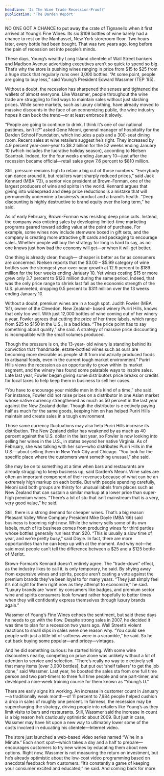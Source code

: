 ```yaml
---
headline: 'Is The Wine Trade Recession-Proof?'
publication: 'The Darden Report'
---
```


NO ONE GOT A CHANCE to put away the crate of Tignanello when it first
arrived at Young’s Fine Wines. Its six \$109 bottles of wine barely had a
chance to rest on the Manhasset, New York storeroom floor. Two hours
later, every bottle had been bought. That was two years ago, long before
the pain of recession set into people’s minds.

These days, Young’s wealthy Long Island clientele of Wall Street bankers
and Madison Avenue advertising executives aren’t so quick to spend so big.
That’s why the store is pushing wines ranging in price from $15 to \$25
from a huge stock that regularly runs over 3,000 bottles. “At some point,
people are going to buy less,” said Young’s President Edward Wassmer (TEP
’95).

Without a doubt, the recession has sharpened the senses and tightened the
wallets of almost everyone. Like Wassmer, people throughout the wine trade
are struggling to find ways to maintain sales without just slashing
prices. While some markets, such as luxury clothing, have already moved to
massive discounts in the face of an economizing public, the wine industry
hopes it can buck the trend—or at least embrace it slowly.

“People are going to continue to drink. I think it’s one of our national
pastimes, isn’t it?” asked Gene Meoni, general manager of hospitality for
the Darden School Foundation, which includes a pub and a 300-seat dining
room. Recent sales at wine retailers suggest he’s right. They increased by 4.9 percent year-over-year to $8.2 billion for the 52 weeks ending January 10 (which includes the lucrative holiday season), according to Nielsen Scantrak. Indeed, for the four weeks ending January 10—just after the recession became official—retail sales grew 7.6 percent to \$810 million.

Still, pressure remains high to retain a big cut of those numbers.
“Everybody can dance around it, but retailers want sharply reduced
prices,” said Jack Kennard (MBA ’73), a senior vice president at Brown-Forman, one of the largest producers of wine and spirits in the world.
Kennard argues that giving into widespread and deep price reductions is a
mistake that will permanently undermine a business’s product and a brand’s
health. “Deep discounting is highly destructive to brand equity over the
long term,” he said.

As of early February, Brown-Forman was resisting deep price cuts. Instead,
the company was enticing sales by developing limited-time marketing
programs geared toward adding value at the point of purchase. For example,
some wines now include stemware boxed in gift sets, and the company is
creating more attractive gift cards and packaging to encourage sales.
Whether people will buy the strategy for long is hard to say, as no one
knows just how bad the economy will get—or when it will get better.

One thing is already clear, though— cheaper is better as far as consumers
are concerned. Nielsen reports that the $3.00 – \$5.99 category of wine
bottles saw the strongest year-over-year growth at 12.9 percent to \$189
million for the four weeks ending January 10. Yet wines costing \$15 or
more grew only 3.7 percent to \$120 million during the same period. Indeed,
that was the only price range to shrink last fall as the economic strength
of the U.S. plummeted, dropping 0.5 percent to \$311 million over the 13
weeks ending January 10.

Without a doubt, premium wines are in a tough spot. Judith Fowler (MBA
’81), owner of the Clevedon, New Zealand– based winery Puriri Hills, knows
that only too well. With just 12,000 bottles of wine coming out of her
winery a year, Fowler agrees that cutting the price of her three labels,
which range from $25 to \$150 in the U.S., is a bad idea. “The price point
has to say something about quality,” she said. A strategy of massive price
discounting is incompatible with the small volumes produced.

Though the pressure is on, the 13-year- old winery is standing behind its
conviction that “handmade, estate-bottled wines such as ours are becoming
more desirable as people shift from industrially produced foods to
artisanal foods, even in the current tough market environment.” Puriri
Hills views the recession as an opportunity to grow within its market
segment, and the winery has found some palatable ways to inspire sales.
Late last year, Fowler began giving some distributors price breaks or
credits for local taxes to help keep them in business to sell her cases.

“You have to encourage your middle men in this kind of a time,” she said.
For instance, Fowler did not raise prices on a distributor in one Asian
market whose native currency strengthened as much as 50 percent in the
last year against the New Zealand dollar. Though the distributor is e
ectively paying half as much for the same goods, keeping him on has helped
Puriri Hills maintain and create sales in a tough environment.

Those same currency fluctuations may also help Puriri Hills increase its
distribution. The New Zealand dollar has weakened by as much as 40 percent
against the U.S. dollar in the last year, so Fowler is now looking into
selling her wines in the U.S., in states beyond her native Virginia. As of
February, she was talking with her son—who distributes Puriri Hills in the
U.S.—about selling them in New York City and Chicago. “You look for the
specific place where the customers want something unusual,” she said.

She may be on to something at a time when bars and restaurants are already
struggling to keep business up, said Darden’s Meoni. Wine sales are often
an important component of their revenues because of what can be an
extremely high markup on each bottle. But with people spending carefully,
Meoni said both groups are thirsty for unusual labels from places such as
New Zealand that can sustain a similar markup at a lower price than super-high premium wines. “There’s a lot of stu that isn’t mainstream that is a very, very good value,” he said.

Still, there is a strong demand for cheaper wines. That’s a big reason
Pleasant Valley Wine Company President Mike Doyle (MBA ’66) said business
is booming right now. While the winery sells some of its own labels, much
of its business comes from producing wines for third parties whose bottles
generally run less than $20. “This is usually a slow time of year, and we’re pretty busy,” said Doyle. In fact, there are more opportunities than he can keep up with at the moment. And why not—he said most people can’t tell the difference between a \$25 and a \$125 bottle of Merlot.

Brown-Forman’s Kennard doesn’t entirely agree. The “trade-down” effect,
as the industry likes to call it, is only temporary, he said. By shying
away from expensive wines and spirits, people aren’t casting a vote
against the premium brands they’ve been loyal to for many years. “They
just simply feel it’s not right for them right now as they attempt to
economize,” he said. “Luxury brands are ‘worn’ by consumers like badges,
and premium sector wine and spirits consumers look forward rather
hopefully to better times when they will confidently express themselves
through luxury brands again.”

Wassmer of Young’s Fine Wines echoes the sentiment, but said these days he
needs to go with the flow. Despite strong sales in 2007, he decided it was
time to plan for a recession two years ago. Wall Street’s violent
reactions to small slips in sales were one reason why. “You could see
people with just a little bit of softness were in a scramble,” he said. So
he cut back buying some popular—and pricey—vintages.

And he did something curious: he started hiring. With some wine
discounters nearby, competing on price alone was unlikely without a lot of
attention to service and selection. “There’s really no way to e ectively
sell that many items [over 3,000 bottles], but put out ‘shelf talkers’ to
get the job done,” said Wassmer. Last year, he boosted the sales sta from
one full time person and two part-timers to three full time people and one
part-timer, and developed a nine-week training course for them known as
“Young’s U.”

There are early signs it’s working. An increase in customer count in
January—a traditionally weak month—of 11 percent to 7,684 people helped
cushion a drop in sales of roughly one percent. In fairness, the recession
may be supercharging the strategy, driving people into retailers like
Young’s as they limit visits to bars and restaurants. Still, Wassmer said
the increase in count is a big reason he’s cautiously optimistic about 2009. But just in case, Wassmer may have hit upon a new way to ultimately
lower some of the costs involved in educating his clientele—Internet
video.

The store just launched a web-based video series named “Wine in a Minute.”
Each short spot—which takes a day and a half to prepare—encourages
customers to try new wines by educating them about new options. Right now,
Wassmer is not measuring the return on investment, but he’s already
optimistic about the low-cost video programming based on anecdotal
feedback from customers. “It’s constantly a game of keeping your consumer
excited and educated,” he said. And coming back for more.
